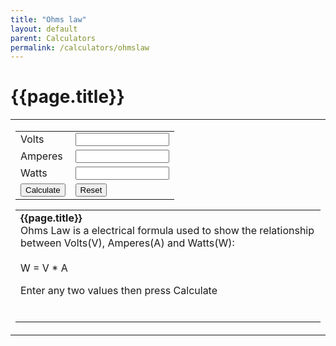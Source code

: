 ```yaml
---
title: "Ohms law"
layout: default
parent: Calculators
permalink: /calculators/ohmslaw
---
```

# {{page.title}}
<script type="text/javascript">
<!--
function perRound(num, precision) {
	var precision = 9; //default value if not passed from caller, change if desired
	// remark if passed from caller
	precision = parseInt(precision); // make certain the decimal precision is an integer
	var result1 = num * Math.pow(10, precision);
	var result2 = Math.round(result1);
	var result3 = result2 / Math.pow(10, precision);
	return result3;
}
function docalc()
{
   var fwatts = document.temps.watts.value;
   var fvolts = document.temps.volts.value;
   var famperes = document.temps.amperes.value;
   
   if (fvolts != "" && famperes != "") {
      document.temps.watts.value = perRound(fvolts * famperes);
   } else if (fvolts != "" && fwatts != "") {
      document.temps.amperes.value = perRound(fwatts / fvolts);
   } else if (famperes != "" && fwatts != "") {
      document.temps.volts.value = perRound(fwatts / famperes);
   }
}

function clearForm()
{
   document.temps.watts.value = "";
   document.temps.volts.value = "";
   document.temps.amperes.value = "";
}
//-->
</script>
<table width="100%" cellpadding="4" cellspacing="0" border="0" align="center">
<tr>
<td>
<form name="temps" action="">
<table align="center">
    <tr>
      <td valign="top">Volts</td>
	  <td valign="top"><input type="text" name="volts" style="width:150px" value="" maxlength="10" size="10" />	</td>
	</tr>
	<tr>
	  <td valign="top">Amperes</td>
	  <td valign="top"><input type="text" name="amperes" style="width:150px" value="" size="10" maxlength="10" />	</td>
	</tr>
	<tr>
	  <td valign="top">Watts</td>
	  <td valign="top"><input type="text" name="watts" style="width:150px" value="" size="10" maxlength="10" />	</td>
	</tr>
	<tr>
	  <td valign="top"><input type="button" value="Calculate" onclick="docalc()" /></td>
	  <td valign="top"><input type="reset"  value="Reset" onclick="clearForm()" />	</td>
	</tr>

</table>
    </form>
<table align="center">
	<tr>
	  <td>
      <b>{{page.title}}</b><br />
Ohms Law is a electrical formula used to show the relationship between Volts(V), Amperes(A) and Watts(W):<br />
<br />
W = V * A<br />

Enter any two values then press Calculate

<br />
	  </td>
	</tr>
</table>
</td>
</tr>
</table>